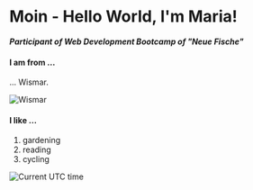 # Moin - Hello World, I'm Maria!


***Participant of Web Development Bootcamp of "Neue Fische"***

#### I am from ...
... Wismar.

![Wismar](https://www.wismar.de/media/custom/2634_5593_1_g.JPG?1626674798)

#### I like ... 

1.  gardening
2.  reading
3.  cycling






![Current UTC time](https://jojoee.jojoee.com/api/utcnowgif?utcnow)



